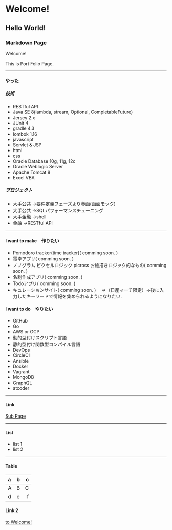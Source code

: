 # Welcome!
## Hello World!
### Markdown Page

 Welcome!

 This is Port Folio Page.

---

#### やった

##### 技術

  - RESTful API
  - Java SE 8(lambda, stream, Optional, CompletableFuture)
  - Jersey 2.x
  - JUnit 4
  - gradle 4.3
  - lombok 1.16
  - javascript
  - Servlet & JSP
  - html
  - css
  - Oracle Database 10g, 11g, 12c
  - Oracle Weblogic Server
  - Apache Tomcat 8
  - Excel VBA
  
##### プロジェクト

 - 大手公共
  →要件定義フェーズより参画(画面モック)
 - 大手公共
  →SQLパフォーマンスチューニング
 - 大手金融
  →shell
 - 金融
  →RESTful API

---

#### I want to make　作りたい

 - Pomodoro tracker(time tracker)( comming soon. )
 - 電卓アプリ( comming soon. )
 - ノノグラム ピクセルロジック picross お絵描きロジック的なもの( comming soon. )
 - 名刺作成アプリ( comming soon. )
 - Todoアプリ( comming soon. )
 - キュレーションサイト( comming soon. )
 　⇒（日産マーチ限定）→後に入力したキーワードで情報を集められるようになりたい.

#### I want to do　やりたい

 - GitHub
 - Go
 - AWS or GCP
 - 動的型付けスクリプト言語
 - 静的型付け関数型コンパイル言語
 - DevOps
  - CircleCI
  - Ansible
  - Docker
  - Vagrant
 - MongoDB
 - GraphQL
 - atcoder
 

---

#### Link

[Sub Page](./sub.md)

---
#### List

 - list 1
 - list 2

---

#### Table
|a|b|c|
|:---|:---:|---:|
|A|B|C|
|d|e|f|


#### Link 2
[to Welcome!](#Welcome!)

